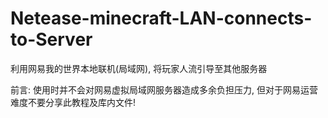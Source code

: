 # Netease-minecraft-LAN-connects-to-Server
利用网易我的世界本地联机(局域网), 将玩家人流引导至其他服务器

前言: 使用时并不会对网易虚拟局域网服务器造成多余负担压力, 但对于网易运营难度不要分享此教程及库内文件!



